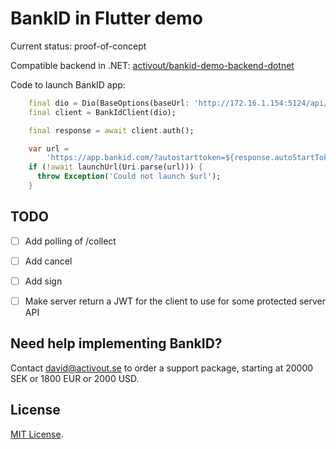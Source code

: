# BankID in Flutter demo

Current status: proof-of-concept

Compatible backend in .NET: 
[activout/bankid-demo-backend-dotnet](https://github.com/activout/bankid-demo-backend-dotnet)

Code to launch BankID app:

```dart
    final dio = Dio(BaseOptions(baseUrl: 'http://172.16.1.154:5124/api/'));
    final client = BankIdClient(dio);

    final response = await client.auth();

    var url =
        'https://app.bankid.com/?autostarttoken=${response.autoStartToken}&redirect=null';
    if (!await launchUrl(Uri.parse(url))) {
      throw Exception('Could not launch $url');
    }
```


## TODO

- [ ] Add polling of /collect
- [ ] Add cancel
- [ ] Add sign
- [ ] Make server return a JWT for the client to use for some protected server API


## Need help implementing BankID?

Contact [david@activout.se](mailto:david@activout.se) to order a support package, starting at 20000 SEK or 1800 EUR or 2000 USD.

## License

[MIT License](LICENSE).
